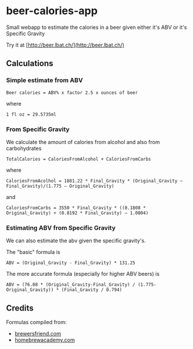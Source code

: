 # beer-calories-app

Small webapp to estimate the calories in a beer given either it's ABV or it's Specific Gravity

Try it at [http://beer.lbat.ch/](http://beer.lbat.ch/)

## Calculations

### Simple estimate from ABV

```
Beer calories = ABV% x factor 2.5 x ounces of beer
```

where

```
1 fl oz = 29.5735ml
```

### From Specific Gravity

We calculate the amount of calories from alcohol and also from carbohydrates

```
TotalCalories = CaloriesFromAlcohol + CaloriesFromCarbs
```

where

```
CaloriesFromAcolhol = 1881.22 * Final_Gravity * (Original_Gravity – Final_Gravity)/(1.775 – Original_Gravity)
```

and

```
CaloriesFromCarbs = 3550 * Final_Gravity * ((0.1808 * Original_Gravity) + (0.8192 * Final_Gravity) – 1.0004)
```

### Estimating ABV from Specific Gravity

We can also estimate the abv given the specific gravity's.

The "basic" formula is

```
ABV = (Original_Gravity - Final_Gravity) * 131.25
```

The more accurate formula (especially for higher ABV beers) is

```
ABV = (76.08 * (Original_Gravity-Final_Gravity) / (1.775-Original_Gravity)) * (Final_Gravity / 0.794)
```

## Credits

Formulas compiled from:

- [brewersfriend.com](https://www.brewersfriend.com/2011/06/16/alcohol-by-volume-calculator-updated/)
- [homebrewacademy.com](https://homebrewacademy.com/beer-calories-calculator/)
